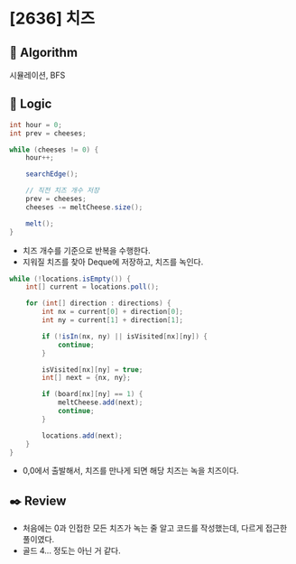 # [2636] 치즈

## :pushpin: **Algorithm**

시뮬레이션, BFS

## :round_pushpin: **Logic**

```java
int hour = 0;
int prev = cheeses;

while (cheeses != 0) {
    hour++;

    searchEdge();

    // 직전 치즈 개수 저장
    prev = cheeses;
    cheeses -= meltCheese.size();

    melt();
}
```

- 치즈 개수를 기준으로 반복을 수행한다.
- 지워질 치즈를 찾아 Deque에 저장하고, 치즈를 녹인다.

```java
while (!locations.isEmpty()) {
    int[] current = locations.poll();

    for (int[] direction : directions) {
        int nx = current[0] + direction[0];
        int ny = current[1] + direction[1];

        if (!isIn(nx, ny) || isVisited[nx][ny]) {
            continue;
        }

        isVisited[nx][ny] = true;
        int[] next = {nx, ny};

        if (board[nx][ny] == 1) {
            meltCheese.add(next);
            continue;
        }

        locations.add(next);
    }
}
```

- 0,0에서 출발해서, 치즈를 만나게 되면 해당 치즈는 녹을 치즈이다.

## :black_nib: **Review**

- 처음에는 0과 인접한 모든 치즈가 녹는 줄 알고 코드를 작성했는데, 다르게 접근한 풀이였다.
- 골드 4... 정도는 아닌 거 같다.
